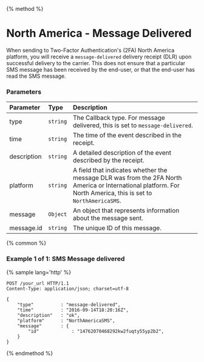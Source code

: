 {% method %}
# North America - Message Delivered
When sending to Two-Factor Authentication's (2FA) North America platform, you will receive a `message-delivered` delivery receipt (DLR) upon successful delivery to the carrier. This does not ensure that a particular SMS message has been received by the end-user, or that the end-user has read the SMS message.

### Parameters
| Parameter             | Type     | Description                                                                                                                                                                                                                                                                                                                                                         |
|:----------------------|:---------|:--------------------------------------------------------------------------------------------------------------------------------------------------------------------------------------------------------------------------------------------------------------------------------------------------------------------------------------------------------------------|
| type                  | `string` | The Callback type. For message delivered, this is set to `message-delivered`.                                                                                                                                                                                                                                                                                                                                                    |
| time                  | `string`  | The time of the event described in the receipt.                                                                                                                                                                                                                                                                                                                      |
| description           | `string` | A detailed description of the event described by the receipt.                                                                                                                                                                                                                                                                                                        |
| platform           | `string` | A field that indicates whether the message DLR was from the 2FA North America or International platform. For North America, this is set to `NorthAmericaSMS`.                                                                                                                                                                                                                                                                                             |
| message           | `Object` | An object that represents information about the message sent.                                                                                                                                                                                                                                                                                             |
| message.id            | `string` | The unique ID of this message.                                                                                                                                                                                                                                                                                           |

{% common %}

### Example 1 of 1: SMS Message delivered

{% sample lang='http' %}

```http
POST /your_url HTTP/1.1
Content-Type: application/json; charset=utf-8

{
    "type"          : "message-delivered",
    "time"          : "2016-09-14T18:20:16Z",
    "description"   : "ok",
    "platform"      : "NorthAmericaSMS",
    "message"       : {
        "id"            : "14762070468292kw2fuqty55yp2b2",
    }
}
```

{% endmethod %}
